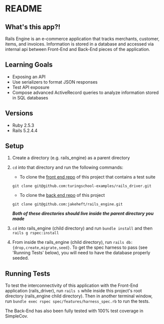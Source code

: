 # README

## What's this app?!
Rails Engine is an e-commerce application that tracks merchants, customer, items, and invoices. Information is stored in a database and accessed via internal api between Front-End and Back-End pieces of the application.

## Learning Goals
- Exposing an API
- Use serializers to format JSON responses
- Test API exposure
- Compose advanced ActiveRecord queries to analyze information stored in SQL databases

## Versions
- Ruby 2.5.3
- Rails 5.2.4.4

## Setup
1. Create a directory (e.g. rails_engine) as a parent directory
1. `cd` into that directory and run the following commands:
   - To clone the [front end repo](https://github.com/turingschool-examples/rails_driver.git) of this project that contains a test suite  


   ```
   git clone git@github.com:turingschool-examples/rails_driver.git
   ```  
   
   - To clone the [back end repo](https://github.com/jakeheft/rails_engine) of this project  
   ```
   git clone git@github.com:jakeheft/rails_engine.git
   ```  

   **_Both of these directories should live inside the parent directory you made_**  
1. `cd` into rails_engine (child directory) and run `bundle install` and then ` rails g rspec:install`
1. From inside the rails_engine (child directory), run `rails db:{drop,create,migrate,seed}`. To get the spec harness to pass (see 'Running Tests' below), you will need to have the database properly seeded.

## Running Tests

To test the interconnectivity of this application with the Front-End application (rails_driver),  run `rails s` while inside this project's root directory (rails_engine child directory). Then in another terminal window, run `bundle exec rspec spec/features/harness_spec.rb` to run the tests.

The Back-End has also been fully tested with 100% test coverage in SimpleCov.
